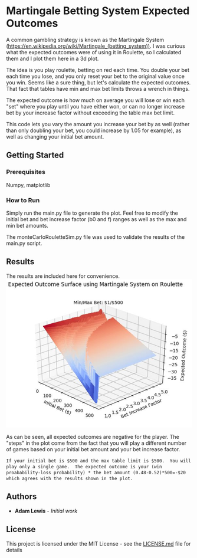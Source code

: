 # Martingale Betting System Expected Outcomes
A common gambling strategy is known as the Martingale System (https://en.wikipedia.org/wiki/Martingale_(betting_system)).
I was curious what the expected outcomes were of using it in Roulette, so I calculated them and I plot them here in a 3d plot.

The idea is you play roulette, betting on red each time.  You double your bet each time you lose, and you only reset your bet to the original value once you win.  Seems like a sure thing, but let's calculate the expected outcomes.  That fact that tables have min and max bet limits throws a wrench in things.

The expected outcome is how much on average you will lose or win each "set" where you play until you have either won, or can no longer increase bet by your increase factor without exceeding the table max bet limit.

This code lets you vary the amount you increase your bet by as well (rather than only doubling your bet, you could increase by 1.05 for example), as well as changing your initial bet amount.

## Getting Started

### Prerequisites
Numpy, matplotlib

### How to Run
Simply run the main.py file to generate the plot.  Feel free to modify the initial bet and bet increase factor (b0 and f) ranges as well as
the max and min bet amounts.

The monteCarloRouletteSim.py file was used to validate the results of the main.py script.

## Results
The results are included here for convenience.
![Results](./MartingaleResults.JPG)

As can be seen, all expected outcomes are negative for the player.  The "steps" in the plot come from the fact that you will play a different number of games based on your initial bet amount and your bet increase factor.  
```
If your initial bet is $500 and the max table limit is $500.  You will play only a single game.  The expected outcome is your (win proabability-loss probability) * the bet amount (0.48-0.52)*500=-$20 which agrees with the results shown in the plot.
```

## Authors

* **Adam Lewis** - *Initial work* 

## License

This project is licensed under the MIT License - see the [LICENSE.md](LICENSE.md) file for details
